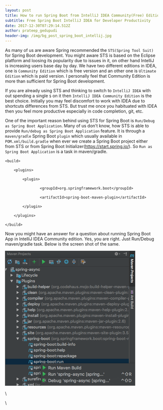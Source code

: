 ```yaml
---
layout: post
title: How to run Spring Boot from IntelliJ IDEA Community(Free) Edition
subtitle: Free Spring Boot IntelliJ IDEA for Developer Productivity
date: 2017-12-30T07:29:14.512Z
author: prateep_gedupudi
header-img: /img/bg_post_spring_boot_intellij.jpg
---
```

As many of us are aware Spring recommended the `STS(Spring Tool Suit)` for Spring Boot development. You might aware STS is based on the Eclipse platform and loosing its popularity due to issues in it, on other hand IntelliJ is increasing users base day by day. We have two different editions in IDEA, one is `Community Edition` which is free version and an other one is `Ultimate Edition` which is paid version. I personally feel that Community Edition is more than sufficient for Spring Boot development.    

If you are already using STS and thinking to switch to `IntelliJ IDEA` with out spending a single `$` on it then `IntelliJ IDEA Community Edition` is the best choice. Initially you may feel discomfort to work with IDEA due to shortcuts differences from STS. But trust me once you habituated with IDEA then you feel more productive especially in code completion, git, etc. 

One of the important reason behind using STS for Spring Boot is `Run/Debug as Spring Boot Application`. Many of us don't know, how STS is able to provide `Run/debug as Spring Boot Application` feature. It is through a `maven/gradle` Spring Boot `plugin` which usually available in `POM.xml/build.gradle` when ever we create a Spring Boot project either from STS or from Spring Boot Initializer(<https://start.spring.io/>). So `Run as Spring Boot Application` is a task in maven/gradle.  

```
<build>
```

```
	<plugins>
```

```
		<plugin>
```

```
				<groupId>org.springframework.boot</groupId>
```

```
				<artifactId>spring-boot-maven-plugin</artifactId>
```

```
		</plugin>
```

```
	</plugins>
```

```
</build>
```

Now you might have an answer for a question about running Spring Boot App in IntelliJ IDEA Community edition. Yes, you are right. Just Run/Debug maven/gradle task. Below is the screen shot of the same. 

![](/img/maven_spring_boot_runas.png)

  

\    

\
